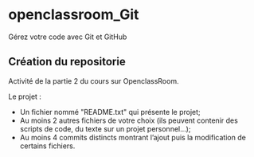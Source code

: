# openclassroom_Git
Gérez votre code avec Git et GitHub

## Création du repositorie
Activité de la partie 2 du cours sur OpenclassRoom.

Le projet :
- Un fichier nommé "README.txt" qui présente le projet;
- Au moins 2 autres fichiers de votre choix (ils peuvent contenir des scripts de code, du texte sur un projet personnel...);
- Au moins 4 commits distincts montrant l’ajout puis la modification de certains fichiers.
